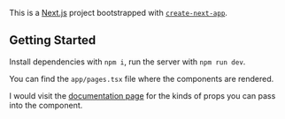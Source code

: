 This is a [Next.js](https://nextjs.org/) project bootstrapped with [`create-next-app`](https://github.com/vercel/next.js/tree/canary/packages/create-next-app).

## Getting Started

Install dependencies with `npm i`, run the server with `npm run dev`.

You can find the `app/pages.tsx` file where the components are rendered.


I would visit the [documentation page](https://ui.aceternity.com/components/github-globe) for the kinds of props you can pass into the component.
